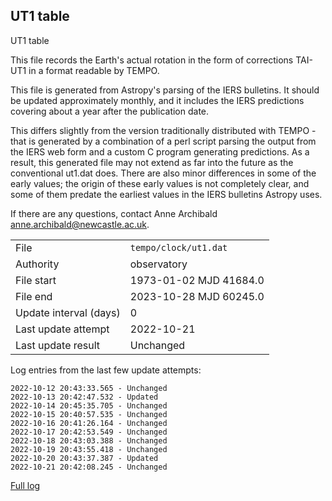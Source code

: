 
## UT1 table

UT1 table

This file records the Earth's actual rotation in the form of
corrections TAI-UT1 in a format readable by TEMPO.

This file is generated from Astropy's parsing of the IERS
bulletins. It should be updated approximately monthly, and it
includes the IERS predictions covering about a year after the
publication date.

This differs slightly from the version traditionally distributed
with TEMPO - that is generated by a combination of a perl script
parsing the output from the IERS web form and a custom C program
generating predictions. As a result, this generated file may not
extend as far into the future as the conventional ut1.dat does.
There are also minor differences in some of the early values; the
origin of these early values is not completely clear, and some of
them predate the earliest values in the IERS bulletins Astropy uses.

If there are any questions, contact Anne Archibald
<anne.archibald@newcastle.ac.uk>.

|     |     |
|:--- |:--- |
| File | `tempo/clock/ut1.dat` |
| Authority | observatory |
| File start | 1973-01-02 MJD 41684.0 |
| File end | 2023-10-28 MJD 60245.0 |
| Update interval (days) | 0 |
| Last update attempt | 2022-10-21 |
| Last update result | Unchanged |

Log entries from the last few update attempts:
```
2022-10-12 20:43:33.565 - Unchanged
2022-10-13 20:42:47.532 - Updated
2022-10-14 20:45:35.705 - Unchanged
2022-10-15 20:40:57.535 - Unchanged
2022-10-16 20:41:26.164 - Unchanged
2022-10-17 20:42:53.549 - Unchanged
2022-10-18 20:43:03.388 - Unchanged
2022-10-19 20:43:55.418 - Unchanged
2022-10-20 20:43:37.387 - Updated
2022-10-21 20:42:08.245 - Unchanged
```
[Full log](https://raw.githubusercontent.com/ipta/pulsar-clock-corrections/main/log/tempo/clock/ut1.dat.log)
